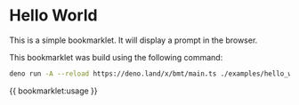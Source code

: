 # Hello World

This is a simple bookmarklet. It will display a prompt in the browser.

This bookmarklet was build using the following command:

```bash
deno run -A --reload https://deno.land/x/bmt/main.ts ./examples/hello_world/main.ts
```

{{ bookmarklet:usage }}
